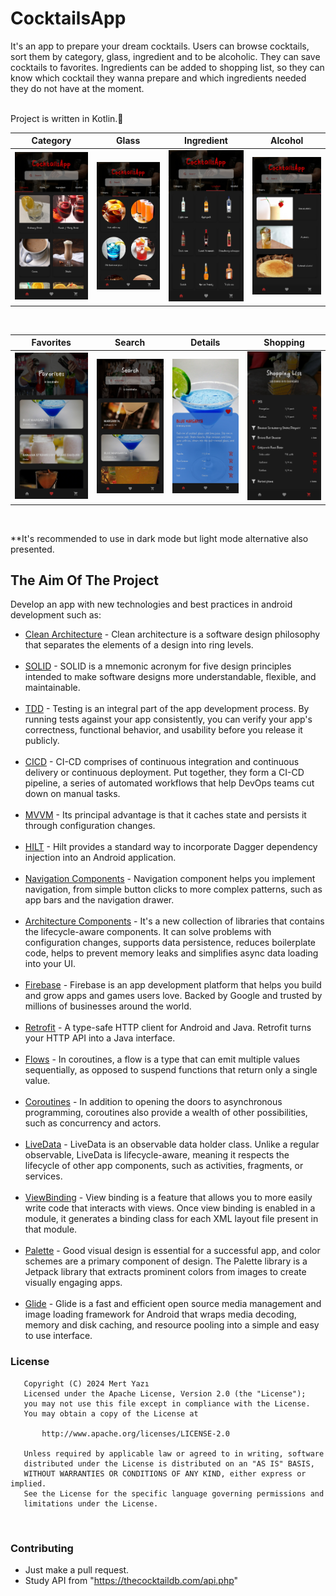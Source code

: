 # CocktailsApp

It's an app to prepare your dream cocktails. Users can browse cocktails, sort them by category, glass, ingredient and to be alcoholic. They can save cocktails to favorites. Ingredients can be added to shopping list, so they can know which cocktail they wanna prepare and which ingredients needed they do not have at the moment.<br>
&nbsp;<br>

Project is written in Kotlin.💯
&nbsp;<br>

| Category | Glass | Ingredient | Alcohol |
|------|------|------|------|
| <img src="screenshots/category_dark_portrait.jpg" alt="" width="205"> | <img src="screenshots/glass_dark_portrait.jpg" alt="" width="205"> | <img src="screenshots/ingredient_dark_portrait.jpg" alt="" width="205"> | <img src="screenshots/alcohol_dark_portrait.jpg" alt="" width="205"> |
&nbsp;<br>

| Favorites | Search | Details | Shopping |
|------|------|------|------|
| <img src="screenshots/favorites_dark_portrait.jpg" alt="" width="205"> | <img src="screenshots/search_dark_portrait.jpg" alt="" width="205"> | <img src="screenshots/details_dark_portrait.jpg" alt="" width="205">   | <img src="screenshots/shopping_list_dark_portrait.jpg" alt="" width="205"> |
&nbsp;<br>

**It's recommended to use in dark mode but light mode alternative also presented.
&nbsp;<br>

## The Aim Of The Project
Develop an app with new technologies and best practices in android development such as:
- [Clean Architecture](https://medium.com/android-dev-hacks/detailed-guide-on-android-clean-architecture-9eab262a9011)  - Clean architecture is a software design philosophy that separates the elements of a design into ring levels.<br>&nbsp;<br>
- [SOLID](https://medium.com/the-android-caf%C3%A9/solid-principles-the-kotlin-way-ff717c0d60da)  - SOLID is a mnemonic acronym for five design principles intended to make software designs more understandable, flexible, and maintainable.<br>&nbsp;<br>
- [TDD](https://developer.android.com/training/testing/fundamentals)  - Testing is an integral part of the app development process. By running tests against your app consistently, you can verify your app's correctness, functional behavior, and usability before you release it publicly.<br>&nbsp;<br>
- [CICD](https://resources.github.com/ci-cd/)  - CI-CD comprises of continuous integration and continuous delivery or continuous deployment. Put together, they form a CI-CD pipeline, a series of automated workflows that help DevOps teams cut down on manual tasks.<br>&nbsp;<br>
- [MVVM](https://developer.android.com/topic/libraries/architecture/viewmodel)  - Its principal advantage is that it caches state and persists it through configuration changes.<br>&nbsp;<br>
- [HILT](https://dagger.dev/hilt)  - Hilt provides a standard way to incorporate Dagger dependency injection into an Android application.<br>&nbsp;<br>
- [Navigation Components](https://developer.android.com/guide/navigation/navigation-getting-started)  - Navigation component helps you implement navigation, from simple button clicks to more complex patterns, such as app bars and the navigation drawer.<br>&nbsp;<br>
- [Architecture Components](https://developer.android.com/topic/libraries/architecture)  - It's a new collection of libraries that contains the lifecycle-aware components. It can solve problems with configuration changes, supports data persistence, reduces boilerplate code, helps to prevent memory leaks and simplifies async data loading into your UI.<br>&nbsp;<br>
- [Firebase](https://firebase.google.com/)  - Firebase is an app development platform that helps you build and grow apps and games users love. Backed by Google and trusted by millions of businesses around the world.<br>&nbsp;<br>
- [Retrofit](https://square.github.io/retrofit/)  - A type-safe HTTP client for Android and Java. Retrofit turns your HTTP API into a Java interface.<br>&nbsp;<br>
- [Flows](https://developer.android.com/kotlin/flow)  - In coroutines, a flow is a type that can emit multiple values sequentially, as opposed to suspend functions that return only a single value.<br>&nbsp;<br>
- [Coroutines](https://kotlinlang.org/docs/reference/coroutines-overview.html)  - In addition to opening the doors to asynchronous programming, coroutines also provide a wealth of other possibilities, such as concurrency and actors.<br>&nbsp;<br>
- [LiveData](https://developer.android.com/topic/libraries/architecture/livedata)  - LiveData is an observable data holder class. Unlike a regular observable, LiveData is lifecycle-aware, meaning it respects the lifecycle of other app components, such as activities, fragments, or services.<br>&nbsp;<br>
- [ViewBinding](https://developer.android.com/topic/libraries/view-binding)  - View binding is a feature that allows you to more easily write code that interacts with views. Once view binding is enabled in a module, it generates a binding class for each XML layout file present in that module.<br>&nbsp;<br>
- [Palette](https://developer.android.com/develop/ui/views/graphics/palette-colors)  - Good visual design is essential for a successful app, and color schemes are a primary component of design. The Palette library is a Jetpack library that extracts prominent colors from images to create visually engaging apps.<br>&nbsp;<br>
- [Glide](https://github.com/bumptech/glide)  - Glide is a fast and efficient open source media management and image loading framework for Android that wraps media decoding, memory and disk caching, and resource pooling into a simple and easy to use interface.
&nbsp;<br>

### License
```
   Copyright (C) 2024 Mert Yazı
   Licensed under the Apache License, Version 2.0 (the "License");
   you may not use this file except in compliance with the License.
   You may obtain a copy of the License at

       http://www.apache.org/licenses/LICENSE-2.0

   Unless required by applicable law or agreed to in writing, software
   distributed under the License is distributed on an "AS IS" BASIS,
   WITHOUT WARRANTIES OR CONDITIONS OF ANY KIND, either express or implied.
   See the License for the specific language governing permissions and
   limitations under the License.
```
&nbsp;<br>

### Contributing
- Just make a pull request.
- Study API from "https://thecocktaildb.com/api.php"
